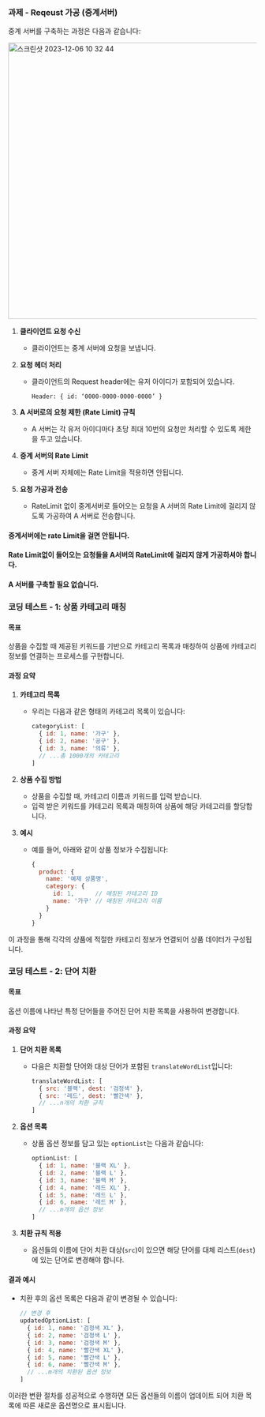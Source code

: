 ### 과제 - Reqeust 가공 (중계서버)

중계 서버를 구축하는 과정은 다음과 같습니다:

<img width="560" alt="스크린샷 2023-12-06 10 32 44" src="https://github.com/rapidglobal-seokhyeon/backend-test/assets/127168148/67f55578-b779-486c-8414-36747c8dd8c2">

1. **클라이언트 요청 수신**
   - 클라이언트는 중계 서버에 요청을 보냅니다.
   
2. **요청 헤더 처리**
   - 클라이언트의 Request header에는 유저 아이디가 포함되어 있습니다.
     ```
     Header: { id: ‘0000-0000-0000-0000’ }
     ```

3. **A 서버로의 요청 제한 (Rate Limit) 규칙**
   - A 서버는 각 유저 아이디마다 초당 최대 10번의 요청만 처리할 수 있도록 제한을 두고 있습니다.

4. **중계 서버의 Rate Limit**
   - 중계 서버 자체에는 Rate Limit을 적용하면 안됩니다.

5. **요청 가공과 전송**
   - RateLimit 없이 중계서버로 들어오는 요청을 A 서버의 Rate Limit에 걸리지 않도록 가공하여 A 서버로 전송합니다.

#### 중계서버에는 rate Limit을 걸면 안됩니다.
#### Rate Limit없이 들어오는 요청들을 A서버의 RateLimit에 걸리지 않게 가공하셔야 합니다.
#### A 서버를 구축할 필요 없습니다.

### 코딩 테스트 - 1: 상품 카테고리 매칭

#### 목표
상품을 수집할 때 제공된 키워드를 기반으로 카테고리 목록과 매칭하여 상품에 카테고리 정보를 연결하는 프로세스를 구현합니다.

#### 과정 요약

1. **카테고리 목록**
   - 우리는 다음과 같은 형태의 카테고리 목록이 있습니다:
     ```js
     categoryList: [
       { id: 1, name: '가구' },
       { id: 2, name: '공구' },
       { id: 3, name: '의류' },
       // ...총 1000개의 카테고리
     ]
     ```

2. **상품 수집 방법**
   - 상품을 수집할 때, 카테고리 이름과 키워드를 입력 받습니다.
   - 입력 받은 키워드를 카테고리 목록과 매칭하여 상품에 해당 카테고리를 할당합니다.

3. **예시**
   - 예를 들어, 아래와 같이 상품 정보가 수집됩니다:
     ```js
     { 
       product: {
         name: '예제 상품명',
         category: {
           id: 1,      // 매칭된 카테고리 ID
           name: '가구' // 매칭된 카테고리 이름
         }
       }
     }
     ```
이 과정을 통해 각각의 상품에 적절한 카테고리 정보가 연결되어 상품 데이터가 구성됩니다.



### 코딩 테스트 - 2: 단어 치환

#### 목표
옵션 이름에 나타난 특정 단어들을 주어진 단어 치환 목록을 사용하여 변경합니다.

#### 과정 요약

1. **단어 치환 목록**
   - 다음은 치환할 단어와 대상 단어가 포함된 `translateWordList`입니다:
     ```js
     translateWordList: [
       { src: '블랙', dest: '검정색' },
       { src: '레드', dest: '빨간색' },
       // ...n개의 치환 규칙
     ]
     ```

2. **옵션 목록**
   - 상품 옵션 정보를 담고 있는 `optionList`는 다음과 같습니다:
     ```js
     optionList: [
       { id: 1, name: '블랙 XL' },
       { id: 2, name: '블랙 L' },
       { id: 3, name: '블랙 M' },
       { id: 4, name: '레드 XL' },
       { id: 5, name: '레드 L' },
       { id: 6, name: '레드 M' },
       // ...m개의 옵션 정보
     ]
     ```

3. **치환 규칙 적용**
   - 옵션들의 이름에 단어 치환 대상(`src`)이 있으면 해당 단어를 대체 리스트(`dest`)에 있는 단어로 변경해야 합니다.

#### 결과 예시
- 치환 후의 옵션 목록은 다음과 같이 변경될 수 있습니다:
  ```js
  // 변경 후
  updatedOptionList: [
    { id: 1, name: '검정색 XL' },
    { id: 2, name: '검정색 L' },
    { id: 3, name: '검정색 M' },
    { id: 4, name: '빨간색 XL' },
    { id: 5, name: '빨간색 L' },
    { id: 6, name: '빨간색 M' },
    // ...m개의 치환된 옵션 정보
  ]
  ```

이러한 변환 절차를 성공적으로 수행하면 모든 옵션들의 이름이 업데이트 되어 치환 목록에 따른 새로운 옵션명으로 표시됩니다.
